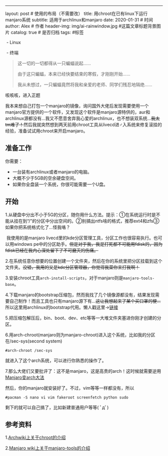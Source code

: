 

---
layout:     post   				    # 使用的布局（不需要改）
title:      用chroot在已有linux下运行manjaro系统
subtitle:   适用于archlinux和manjaro
date:       2020-01-31 				# 时间
author:     Alex 						# 作者
header-img: img/ai-rainwindow.jpg 	#这篇文章标题背景图片
catalog: true 						# 是否归档
tags:								#标签

​    - Linux

​    - 终端



> 这一切的一切都得从一只蝙蝠说起......
>
> 由于这只蝙蝠，本来已经快要结束的寒假，才刚刚开始......
>
> 我从未想过，一只蝙蝠竟然将我和亲爱的老师、同学们残忍地隔绝......

咳咳咳，进入正题

我本来想自己打包一个manjaro的镜像，询问国外大佬后发现需要使用一个manjaro官方提供的一个软件，又发现这个软件是manjaro源特供的，aur和archlinux源都没有...我又不愿意舍弃我心爱的archlinux，也不想装双系统...~~我太tm难了！~~然后我就突然想到两天前用chroot工具从livecd进♂入系统来修复滚挂的经验，准备试试用chroot来开启manjaro。

## 准备工作

你需要：

- 一台装有archlinux或者manjaro的电脑。
- 大概不少于5GB的空余硬盘空间。
- 如果你全盘装一个系统，你很可能需要一个U盘。

## 开始

1.从硬盘中分出不小于5G的分区，随你用什么方法。提示：①在系统运行时是不能从挂在到“/”的分区中分出空间的。②别搞出ntfs啥的格式，推荐ext4和zfs③如果你把系统格式化了...怪我咯？

​	我使用的是manjaro livecd里的kde分区管理工具，分区工作也很容易执行。也可以用windows pe中的分区助手。~~但是对于我，我是打死都不可能用fdisk的，因为fdisk已经在我内心深处留下了不可磨灭的伤痛。~~    

2.在系统任意你想要的位置创建一个文件夹，然后在你的系统里把分区挂载到这个文件夹。~~没错，我用的又是kde分区管理器，你觉得我菜你来打我啊！~~    

3.安装chroot工具`arch-install-scripts`，对于manjaro则是`manjaro-tools-base`。    

4.下载manjaro的bootstrap压缩包，然而我找了几个镜像源都没有，结果发现需要自己制作！而且工具也只有manjaro源下有...~~这让我想起来了某个买口罩的梗...~~所以这里用archlinux的bootstrap代用。懒人戳这里→[链接](https://mirrors.ustc.edu.cn/archlinux/iso/2020.01.01/)    

5.把压缩包解压后，bin、boot、dev、etc等等一大堆文件夹塞进你刚才创建的分区。

6.用arch-chroot(manjaro则为manjaro-chroot)进入这个系统，比如我的分区在/sec-sys(second system)

```
#arch-chroot /sec-sys
```

就进入了这个arch系统，可以进行你熟悉的操作了。

7.那么大佬们又要批评了：这不是manjaro，这是高贵的arch！这时候就需要逆用[Manjaro变arch大法](https://alexander-huang.github.io/2019/08/16/%E8%AE%B0%E4%B8%80%E6%AC%A1manjaro%E5%8F%98arch%E7%9A%84%E5%A5%87%E5%A6%99%E7%BB%8F%E5%8E%86/)

然后，你的manjaro就安装好了。不过，vim等等一样都没有，所以

```
#pacman -S nano vi vim fakeroot screenfetch python sudo
```

剩下的就可以自己搞了，比如新建普通用户等等( ﾟдﾟ)

## 参考资料

1.[Archwiki上关于chroot的介绍](https://wiki.archlinux.org/index.php/Chroot)

2.[Manjaro wiki上关于manjaro-tools的介绍](https://wiki.manjaro.org/index.php?title=Manjaro-tools)